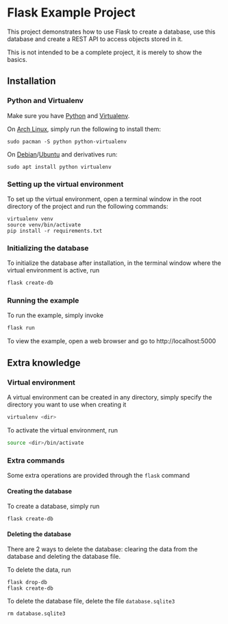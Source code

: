 # Flask Example Project

This project demonstrates how to use Flask to create a database, use this 
database and create a REST API to access objects stored in it.

This is not intended to be a complete project, it is merely to show the basics.

## Installation

### Python and Virtualenv

Make sure you have [Python](https://python.org) and 
[Virtualenv](https://virtualenv.pypa.io/en/latest/).

On [Arch Linux](https://archlinux.org), simply run the following to install them:
```
sudo pacman -S python python-virtualenv
```

On [Debian](https://debian.org)/[Ubuntu](https://ubuntu.com) and derivatives run:
```
sudo apt install python virtualenv
```


### Setting up the virtual environment

To set up the virtual environment, open a terminal window in the root directory 
of the project and run the following commands:
```
virtualenv venv
source venv/bin/activate
pip install -r requirements.txt
```

### Initializing the database

To initialize the database after installation, in the terminal window where the 
virtual environment is active, run
```sh
flask create-db
```

### Running the example

To run the example, simply invoke
```sh
flask run
```

To view the example, open a web browser and go to http://localhost:5000

## Extra knowledge

### Virtual environment

A virtual environment can be created in any directory, simply specify the 
directory you want to use when creating it
```sh
virtualenv <dir>
```

To activate the virtual environment, run
```sh
source <dir>/bin/activate
```

### Extra commands

Some extra operations are provided through the ```flask``` command

#### Creating the database

To create a database, simply run
```
flask create-db
```

#### Deleting the database

There are 2 ways to delete the database: clearing the data from the database and
deleting the database file.

To delete the data, run
```
flask drop-db
flask create-db
```

To delete the database file, delete the file `database.sqlite3`
```
rm database.sqlite3
```


